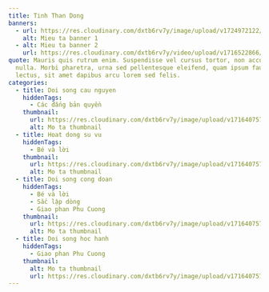 ```yaml
---
title: Tinh Than Dong
banners:
  - url: https://res.cloudinary.com/dxtb6rv7y/image/upload/v1724972122/Linh_dao_mc5cag.svg
    alt: Mieu ta banner 1
  - alt: Mieu ta banner 2
    url: https://res.cloudinary.com/dxtb6rv7y/video/upload/v1716522866/h006976fb_V0139_017_1080p_12000br_iuat6q.mp4
quote: Mauris quis rutrum enim. Suspendisse vel cursus tortor, non accumsan
  nulla. Morbi pharetra, urna sed pellentesque eleifend, quam ipsum faucibus
  lectus, sit amet dapibus arcu lorem sed felis.
categories:
  - title: Doi song cau nguyen
    hiddenTags:
      - Các đấng bản quyền
    thumbnail:
      url: https://res.cloudinary.com/dxtb6rv7y/image/upload/v1716407578/cld-sample-3.jpg
      alt: Mo ta thumbnail
  - title: Hoat dong su vu
    hiddenTags:
      - Bé và lời
    thumbnail:
      url: https://res.cloudinary.com/dxtb6rv7y/image/upload/v1716407578/cld-sample-4.jpg
      alt: Mo ta thumbnail
  - title: Doi song cong doan
    hiddenTags:
      - Bé và lời
      - Sắc lập dòng
      - Giao phan Phu Cuong
    thumbnail:
      url: https://res.cloudinary.com/dxtb6rv7y/image/upload/v1716407576/samples/upscale-face-1.jpg
      alt: Mo ta thumbnail
  - title: Doi song hoc hanh
    hiddenTags:
      - Giao phan Phu Cuong
    thumbnail:
      alt: Mo ta thumbnail
      url: https://res.cloudinary.com/dxtb6rv7y/image/upload/v1716407578/cld-sample-4.jpg
---
```

